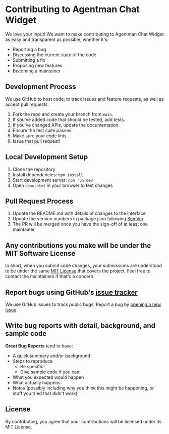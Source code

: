 # Contributing to Agentman Chat Widget

We love your input! We want to make contributing to Agentman Chat Widget as easy and transparent as possible, whether it's:

- Reporting a bug
- Discussing the current state of the code
- Submitting a fix
- Proposing new features
- Becoming a maintainer

## Development Process
We use GitHub to host code, to track issues and feature requests, as well as accept pull requests.

1. Fork the repo and create your branch from `main`.
2. If you've added code that should be tested, add tests.
3. If you've changed APIs, update the documentation.
4. Ensure the test suite passes.
5. Make sure your code lints.
6. Issue that pull request!

## Local Development Setup
1. Clone the repository
2. Install dependencies: `npm install`
3. Start development server: `npm run dev`
4. Open `demo.html` in your browser to test changes

## Pull Request Process
1. Update the README.md with details of changes to the interface
2. Update the version numbers in package.json following [SemVer](http://semver.org/)
3. The PR will be merged once you have the sign-off of at least one maintainer

## Any contributions you make will be under the MIT Software License
In short, when you submit code changes, your submissions are understood to be under the same [MIT License](http://choosealicense.com/licenses/mit/) that covers the project. Feel free to contact the maintainers if that's a concern.

## Report bugs using GitHub's [issue tracker](https://github.com/agentman/chat-widget/issues)
We use GitHub issues to track public bugs. Report a bug by [opening a new issue](https://github.com/agentman/chat-widget/issues/new/choose).

## Write bug reports with detail, background, and sample code

**Great Bug Reports** tend to have:

- A quick summary and/or background
- Steps to reproduce
  - Be specific!
  - Give sample code if you can
- What you expected would happen
- What actually happens
- Notes (possibly including why you think this might be happening, or stuff you tried that didn't work)

## License
By contributing, you agree that your contributions will be licensed under its MIT License.
